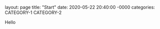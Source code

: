 layout: page
title: "Start"
date: 2020-05-22 20:40:00 -0000
categories: CATEGORY-1 CATEGORY-2

Hello
